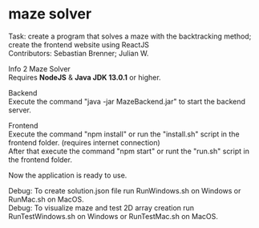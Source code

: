 # maze solver
Task: create a program that solves a maze with the backtracking method; create the frontend website using ReactJS <br />
Contributors: Sebastian Brenner; Julian W. <br />

Info 2 Maze Solver <br />
Requires <b>NodeJS</b> & <b>Java JDK 13.0.1</b> or higher. <br />

Backend <br />
Execute the command "java -jar MazeBackend.jar" to start the backend server. <br />

Frontend  <br />
Execute the command "npm install" or run the "install.sh" script in the frontend folder. (requires internet connection) <br />
After that execute the command "npm start" or runt the "run.sh" script in the frontend folder. <br />

Now the application is ready to use. <br />

Debug: To create solution.json file run RunWindows.sh on Windows or RunMac.sh on MacOS. <br />
Debug: To visualize maze and test 2D array creation run RunTestWindows.sh on Windows or RunTestMac.sh on MacOS. <br />
